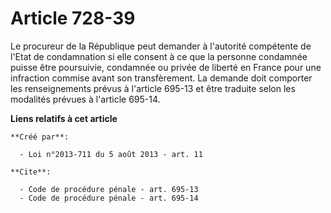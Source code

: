 # Article 728-39

Le procureur de la République peut demander à l'autorité compétente de l'Etat de condamnation si elle consent à ce que la
personne condamnée puisse être poursuivie, condamnée ou privée de liberté en France pour une infraction commise avant son
transfèrement. La demande doit comporter les renseignements prévus à l'article 695-13 et être traduite selon les modalités
prévues à l'article 695-14.

**Liens relatifs à cet article**

	**Créé par**:

	  - Loi n°2013-711 du 5 août 2013 - art. 11

	**Cite**:

	  - Code de procédure pénale - art. 695-13
	  - Code de procédure pénale - art. 695-14
